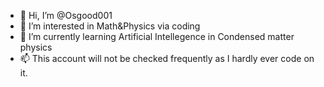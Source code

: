 - 👋 Hi, I’m @Osgood001
- 👀 I’m interested in Math&Physics via coding
- 🌱 I’m currently learning Artificial Intellegence in Condensed matter physics
- 📫 This account will not be checked frequently as I hardly ever code on it.

<!---
Osgood001/Osgood001 is a ✨ special ✨ repository because its `README.md` (this file) appears on your GitHub profile.
You can click the Preview link to take a look at your changes.
--->

